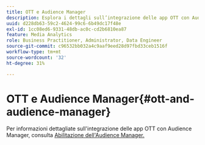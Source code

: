 ```yaml
---
title: OTT e Audience Manager
description: Esplora i dettagli sull’integrazione delle app OTT con Audience Manager.
uuid: d228db63-59c2-4624-99c6-6b49dc17f48e
exl-id: 1cc08ed6-9331-48db-ac0c-cd2b6810ea87
feature: Media Analytics
role: Business Practitioner, Administrator, Data Engineer
source-git-commit: c96532bb032a4c9aaf9eed28d97fbd33ceb1516f
workflow-type: tm+mt
source-wordcount: '32'
ht-degree: 31%

---
```


# OTT e Audience Manager{#ott-and-audience-manager}

Per informazioni dettagliate sull&#39;integrazione delle app OTT con Audience Manager, consulta [Abilitazione dell&#39;Audience Manager.](/help/intro-to-ava/am-enablement.md)
